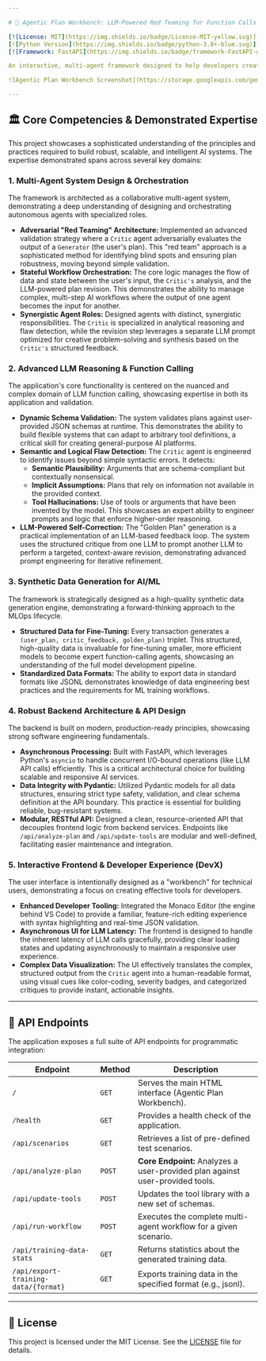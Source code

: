 ```yaml
---

# 🤖 Agentic Plan Workbench: LLM-Powered Red Teaming for Function Calls

[![License: MIT](https://img.shields.io/badge/License-MIT-yellow.svg)](https://opensource.org/licenses/MIT)
[![Python Version](https://img.shields.io/badge/python-3.8+-blue.svg)](https://www.python.org/downloads/)
[![Framework: FastAPI](https://img.shields.io/badge/framework-FastAPI-green.svg)](https://fastapi.tiangolo.com/)

An interactive, multi-agent framework designed to help developers create, validate, and refine LLM function-calling plans. **You define the tools and the plan, and our LLM agents act as your expert red team**, providing critical feedback and generating an optimized "Golden Plan." This project serves as a demonstration of advanced competencies in AI engineering, multi-agent system design, and full-stack application development.

![Agentic Plan Workbench Screenshot](https://storage.googleapis.com/gemini-prod/images/2024/5/20/d1c3e3a4-4f8a-4e6f-8a0a-0498b3c9d7d4.png)

---
```


## 🏛️ Core Competencies & Demonstrated Expertise

This project showcases a sophisticated understanding of the principles and practices required to build robust, scalable, and intelligent AI systems. The expertise demonstrated spans across several key domains:

### 1. Multi-Agent System Design & Orchestration
The framework is architected as a collaborative multi-agent system, demonstrating a deep understanding of designing and orchestrating autonomous agents with specialized roles.

*   **Adversarial "Red Teaming" Architecture:** Implemented an advanced validation strategy where a `Critic` agent adversarially evaluates the output of a `Generator` (the user's plan). This "red team" approach is a sophisticated method for identifying blind spots and ensuring plan robustness, moving beyond simple validation.
*   **Stateful Workflow Orchestration:** The core logic manages the flow of data and state between the user's input, the `Critic's` analysis, and the LLM-powered plan revision. This demonstrates the ability to manage complex, multi-step AI workflows where the output of one agent becomes the input for another.
*   **Synergistic Agent Roles:** Designed agents with distinct, synergistic responsibilities. The `Critic` is specialized in analytical reasoning and flaw detection, while the revision step leverages a separate LLM prompt optimized for creative problem-solving and synthesis based on the `Critic's` structured feedback.

### 2. Advanced LLM Reasoning & Function Calling
The application's core functionality is centered on the nuanced and complex domain of LLM function calling, showcasing expertise in both its application and validation.

*   **Dynamic Schema Validation:** The system validates plans against user-provided JSON schemas at runtime. This demonstrates the ability to build flexible systems that can adapt to arbitrary tool definitions, a critical skill for creating general-purpose AI platforms.
*   **Semantic and Logical Flaw Detection:** The `Critic` agent is engineered to identify issues beyond simple syntactic errors. It detects:
    *   **Semantic Plausibility:** Arguments that are schema-compliant but contextually nonsensical.
    *   **Implicit Assumptions:** Plans that rely on information not available in the provided context.
    *   **Tool Hallucinations:** Use of tools or arguments that have been invented by the model.
    This showcases an expert ability to engineer prompts and logic that enforce higher-order reasoning.
*   **LLM-Powered Self-Correction:** The "Golden Plan" generation is a practical implementation of an LLM-based feedback loop. The system uses the structured critique from one LLM to prompt another LLM to perform a targeted, context-aware revision, demonstrating advanced prompt engineering for iterative refinement.

### 3. Synthetic Data Generation for AI/ML
The framework is strategically designed as a high-quality synthetic data generation engine, demonstrating a forward-thinking approach to the MLOps lifecycle.

*   **Structured Data for Fine-Tuning:** Every transaction generates a `(user_plan, critic_feedback, golden_plan)` triplet. This structured, high-quality data is invaluable for fine-tuning smaller, more efficient models to become expert function-calling agents, showcasing an understanding of the full model development pipeline.
*   **Standardized Data Formats:** The ability to export data in standard formats like JSONL demonstrates knowledge of data engineering best practices and the requirements for ML training workflows.

### 4. Robust Backend Architecture & API Design
The backend is built on modern, production-ready principles, showcasing strong software engineering fundamentals.

*   **Asynchronous Processing:** Built with FastAPI, which leverages Python's `asyncio` to handle concurrent I/O-bound operations (like LLM API calls) efficiently. This is a critical architectural choice for building scalable and responsive AI services.
*   **Data Integrity with Pydantic:** Utilized Pydantic models for all data structures, ensuring strict type safety, validation, and clear schema definition at the API boundary. This practice is essential for building reliable, bug-resistant systems.
*   **Modular, RESTful API:** Designed a clean, resource-oriented API that decouples frontend logic from backend services. Endpoints like `/api/analyze-plan` and `/api/update-tools` are modular and well-defined, facilitating easier maintenance and integration.

### 5. Interactive Frontend & Developer Experience (DevX)
The user interface is intentionally designed as a "workbench" for technical users, demonstrating a focus on creating effective tools for developers.

*   **Enhanced Developer Tooling:** Integrated the Monaco Editor (the engine behind VS Code) to provide a familiar, feature-rich editing experience with syntax highlighting and real-time JSON validation.
*   **Asynchronous UI for LLM Latency:** The frontend is designed to handle the inherent latency of LLM calls gracefully, providing clear loading states and updating asynchronously to maintain a responsive user experience.
*   **Complex Data Visualization:** The UI effectively translates the complex, structured output from the `Critic` agent into a human-readable format, using visual cues like color-coding, severity badges, and categorized critiques to provide instant, actionable insights.

---

## 📡 API Endpoints

The application exposes a full suite of API endpoints for programmatic integration:

| Endpoint | Method | Description |
|---|---|---|
| `/` | `GET` | Serves the main HTML interface (Agentic Plan Workbench). |
| `/health` | `GET` | Provides a health check of the application. |
| `/api/scenarios` | `GET` | Retrieves a list of pre-defined test scenarios. |
| `/api/analyze-plan`| `POST` | **Core Endpoint:** Analyzes a user-provided plan against user-provided tools. |
| `/api/update-tools`| `POST` | Updates the tool library with a new set of schemas. |
| `/api/run-workflow`| `POST` | Executes the complete multi-agent workflow for a given scenario.|
| `/api/training-data-stats`| `GET` | Returns statistics about the generated training data. |
| `/api/export-training-data/{format}` | `GET` | Exports training data in the specified format (e.g., jsonl).|

---

## 📄 License

This project is licensed under the MIT License. See the [LICENSE](https://opensource.org/licenses/MIT) file for details.
